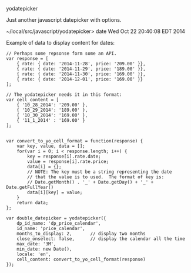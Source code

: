 yodatepicker

Just another javascript datepicker with options.


~/local/src/javascript/yodatepicker> date
Wed Oct 22 20:40:08 EDT 2014


Example of data to display content for dates:


    // Perhaps some repsonse form some an API.
    var response = [
        { rate: { date: '2014-11-28', price: '209.00' }},
        { rate: { date: '2014-11-29', price: '189.00' }},
        { rate: { date: '2014-11-30', price: '169.00' }},
        { rate: { date: '2014-12-01', price: '169.00' }}
    ];

    // The yodatepicker needs it in this format:
    var cell_content = [
        { '10_28_2014': '209.00' },
        { '10_29_2014': '189.00' },
        { '10_30_2014': '169.00' },
        { '11_1_2014' : '169.00' }
    ];


    var convert_to_yo_cell_format = function(response) {
        var key, value, data = [];
        for(var i = 0; i < response.length; i++) {
            key = response[i].rate.date;
            value = response[i].rate.price;
            data[i] = {};
            // NOTE: The key must be a string representing the date
            // that the value is to used.  The format of key is:
            // Date.getMonth() . '_' + Date.getDay() + '_' + Date.getFullYear()
            data[i][key] = value;
        }
        return data;
    };

    var double_datepicker = yodatepicker({
        dp_id_name: 'dp_price_calendar',
        id_name: 'price_calendar',
        months_to_display: 2,       // display two months
        close_onselect: false,      // display the calendar all the time
        max_date: '3M',
        min_date: new Date(),
        locale: 'en',
        cell_content: convert_to_yo_cell_format(response)
    });





